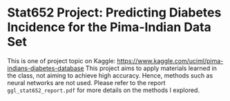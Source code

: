 # Stat652 Project: Predicting Diabetes Incidence for the Pima-Indian Data Set
This is one of project topic on Kaggle: https://www.kaggle.com/uciml/pima-indians-diabetes-database
This project aims to apply materials learned in the class, not aiming to achieve high accuracy. Hence, methods such as neural networks are not used.
Please refer to the report `ggl_stat652_report.pdf` for more details on the methods I explored.
